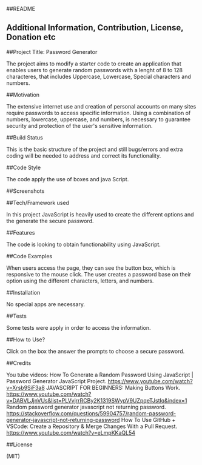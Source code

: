 ##README

## Additional Information, Contribution, License, Donation etc

##Project Title: Password Generator

The project aims to modify a starter code to create an application that enables users to generate random passwords with a lenght of 8 to 128 characteres, that includes Uppercase, Lowercase, Special characters and numbers.

##Motivation

The extensive internet use and creation of personal accounts on many sites require passwords to access specific information. Using a combination of numbers, lowercase, uppercase, and numbers, is necessary to guarantee security and protection of the user's sensitive information.  



##Build Status

This is the basic structure of the project and still bugs/errors and extra coding will be needed to address and correct its functionality. 


##Code Style

The code apply the use of boxes and java Script.

##Screenshots


##Tech/Framework used

In this project JavaScript is heavily used to create the different options and the generate the secure password.

##Features

The code is looking to obtain functionability using JavaScript.

##Code Examples

When users access the page, they can see the button box, which is responsive to the mouse click. The user creates a password base on their option using the different characters, letters, and numbers.


##Installation

No special apps are necessary.

##Tests

Some tests were apply in order to access the information.

##How to Use?

Click on the box the answer the prompts to choose a secure password.

##Credits


You tube videos: How To Generate a Random Password Using JavaScript | Password Generator JavaScript Project. https://www.youtube.com/watch?v=Xrsb9SiF3a8
JAVASCRIPT FOR BEGINNERS: Making Buttons Work. https://www.youtube.com/watch?v=DABVLJjnVUs&list=PLVvjrrRCBy2K1319SWypV9UZpqeTJstIq&index=1
Random password generator javascript not returning password. https://stackoverflow.com/questions/59904757/random-password-generator-javascript-not-returning-password
How To Use GitHub + VSCode: Create a Repository & Merge Changes With a Pull Request. https://www.youtube.com/watch?v=eLmpKKaQL54



##License

(MIT)
